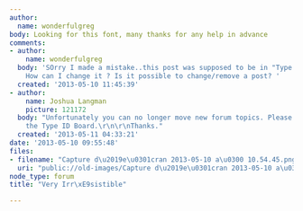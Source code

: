 ```yaml
---
author:
  name: wonderfulgreg
body: Looking for this font, many thanks for any help in advance
comments:
- author:
    name: wonderfulgreg
  body: 'SOrry I made a mistake..this post was supposed to be in "Type ID Board" .
    How can I change it ? Is it possible to change/remove a post? '
  created: '2013-05-10 11:45:39'
- author:
    name: Joshua Langman
    picture: 121172
  body: "Unfortunately you can no longer move new forum topics. Please re-post in
    the Type ID Board.\r\n\r\nThanks."
  created: '2013-05-11 04:33:21'
date: '2013-05-10 09:55:48'
files:
- filename: "Capture d\u2019e\u0301cran 2013-05-10 a\u0300 10.54.45.png"
  uri: "public://old-images/Capture d\u2019e\u0301cran 2013-05-10 a\u0300 10.54.45.png"
node_type: forum
title: "Very Irr\xE9sistible"

---
```

